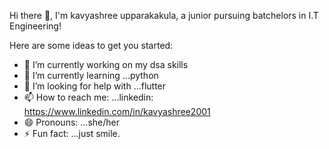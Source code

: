 Hi there 👋,
I'm kavyashree upparakakula, a junior pursuing batchelors in I.T Engineering!



Here are some ideas to get you started:

- 🔭 I’m currently working on my dsa skills
- 🌱 I’m currently learning ...python
- 🤔 I’m looking for help with ...flutter
- 📫 How to reach me: ...linkedin: https://www.linkedin.com/in/kavyashree2001
- 😄 Pronouns: ...she/her
- ⚡ Fun fact: ...just smile.

